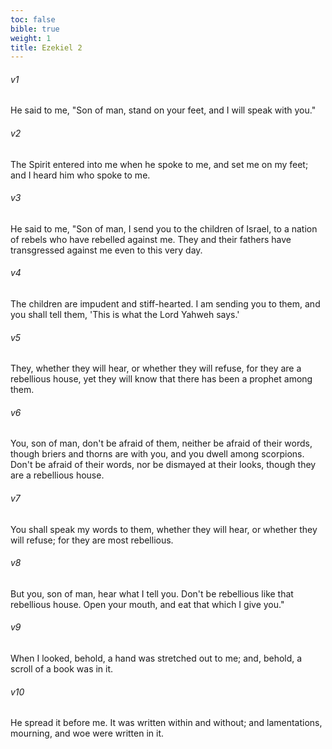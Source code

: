 ```yaml
---
toc: false
bible: true
weight: 1
title: Ezekiel 2
---
```




###### v1 
He said to me, "Son of man, stand on your feet, and I will speak with you." 

###### v2 
The Spirit entered into me when he spoke to me, and set me on my feet; and I heard him who spoke to me. 

###### v3 
He said to me, "Son of man, I send you to the children of Israel, to a nation of rebels who have rebelled against me. They and their fathers have transgressed against me even to this very day. 

###### v4 
The children are impudent and stiff-hearted. I am sending you to them, and you shall tell them, 'This is what the Lord Yahweh says.' 

###### v5 
They, whether they will hear, or whether they will refuse, for they are a rebellious house, yet they will know that there has been a prophet among them. 

###### v6 
You, son of man, don't be afraid of them, neither be afraid of their words, though briers and thorns are with you, and you dwell among scorpions. Don't be afraid of their words, nor be dismayed at their looks, though they are a rebellious house. 

###### v7 
You shall speak my words to them, whether they will hear, or whether they will refuse; for they are most rebellious. 

###### v8 
But you, son of man, hear what I tell you. Don't be rebellious like that rebellious house. Open your mouth, and eat that which I give you." 

###### v9 
When I looked, behold, a hand was stretched out to me; and, behold, a scroll of a book was in it. 

###### v10 
He spread it before me. It was written within and without; and lamentations, mourning, and woe were written in it.
